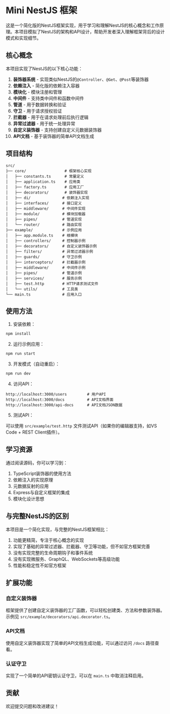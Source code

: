 # Mini NestJS 框架

这是一个简化版的NestJS框架实现，用于学习和理解NestJS的核心概念和工作原理。本项目模拟了NestJS的架构和API设计，帮助开发者深入理解框架背后的设计模式和实现细节。

## 核心概念

本项目实现了NestJS的以下核心功能：

1. **装饰器系统** - 实现类似NestJS的`@Controller`、`@Get`、`@Post`等装饰器
2. **依赖注入** - 简化版的依赖注入容器
3. **模块化** - 模块注册和管理
4. **中间件** - 支持类中间件和函数中间件
5. **管道** - 用于数据转换和验证
6. **守卫** - 用于请求授权验证
7. **拦截器** - 用于在请求处理前后执行逻辑
8. **异常过滤器** - 用于统一处理异常
9. **自定义装饰器** - 支持创建自定义元数据装饰器
10. **API文档** - 基于装饰器的简单API文档生成

## 项目结构

```
src/
├── core/                 # 框架核心实现
│   ├── constants.ts      # 常量定义
│   ├── application.ts    # 应用类
│   ├── factory.ts        # 应用工厂
│   ├── decorators/       # 装饰器实现
│   ├── di/              # 依赖注入实现
│   ├── interfaces/      # 接口定义
│   ├── middleware/      # 中间件实现
│   ├── module/          # 模块加载器
│   ├── pipes/           # 管道实现
│   └── router/          # 路由实现
├── example/             # 示例应用
│   ├── app.module.ts    # 根模块
│   ├── controllers/     # 控制器示例
│   ├── decorators/      # 自定义装饰器示例
│   ├── filters/         # 异常过滤器示例
│   ├── guards/          # 守卫示例
│   ├── interceptors/    # 拦截器示例
│   ├── middleware/      # 中间件示例
│   ├── pipes/           # 管道示例
│   ├── services/        # 服务示例
│   ├── test.http        # HTTP请求测试文件
│   └── utils/           # 工具类
└── main.ts              # 应用入口
```

## 使用方法

1. 安装依赖：

```bash
npm install
```

2. 运行示例应用：

```bash
npm run start
```

3. 开发模式（自动重启）：

```bash
npm run dev
```

4. 访问API：

```
http://localhost:3000/users         # 用户API
http://localhost:3000/docs          # API文档界面
http://localhost:3000/api-docs      # API文档JSON数据
```

5. 测试API：

可以使用 `src/example/test.http` 文件测试API（如果你的编辑器支持，如VS Code + REST Client插件）。

## 学习资源

通过阅读源码，你可以学习到：

1. TypeScript装饰器的使用方法
2. 依赖注入的实现原理
3. 元数据反射的应用
4. Express与自定义框架的集成
5. 模块化设计思想

## 与完整NestJS的区别

本项目是一个简化实现，与完整的NestJS框架相比：

1. 功能更精简，专注于核心概念的实现
2. 实现了基础的异常过滤器、拦截器、守卫等功能，但不如官方框架完善
3. 没有实现完整的生命周期钩子和事件系统
4. 没有实现微服务、GraphQL、WebSockets等高级功能
5. 性能和稳定性不如官方框架

## 扩展功能

### 自定义装饰器

框架提供了创建自定义装饰器的工厂函数，可以轻松创建类、方法和参数装饰器。示例见 `src/example/decorators/api.decorator.ts`。

### API文档

使用自定义装饰器实现了简单的API文档生成功能，可以通过访问 `/docs` 路径查看。

### 认证守卫

实现了一个简单的API密钥认证守卫，可以在 `main.ts` 中取消注释启用。

## 贡献

欢迎提交问题和改进建议！